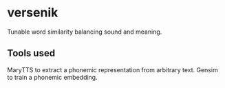 # versenik
Tunable word similarity balancing sound and meaning.

## Tools used
MaryTTS to extract a phonemic representation from arbitrary text.
Gensim to train a phonemic embedding.
